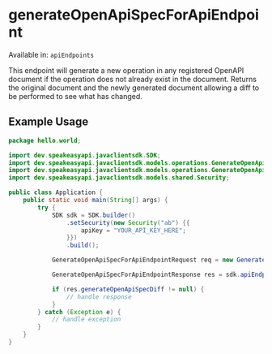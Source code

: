 # generateOpenApiSpecForApiEndpoint
Available in: `apiEndpoints`

This endpoint will generate a new operation in any registered OpenAPI document if the operation does not already exist in the document.
Returns the original document and the newly generated document allowing a diff to be performed to see what has changed.

## Example Usage
```java
package hello.world;

import dev.speakeasyapi.javaclientsdk.SDK;
import dev.speakeasyapi.javaclientsdk.models.operations.GenerateOpenApiSpecForApiEndpointRequest;
import dev.speakeasyapi.javaclientsdk.models.operations.GenerateOpenApiSpecForApiEndpointResponse;
import dev.speakeasyapi.javaclientsdk.models.shared.Security;

public class Application {
    public static void main(String[] args) {
        try {
            SDK sdk = SDK.builder()
                .setSecurity(new Security("ab") {{
                    apiKey = "YOUR_API_KEY_HERE";
                }})
                .build();

            GenerateOpenApiSpecForApiEndpointRequest req = new GenerateOpenApiSpecForApiEndpointRequest("quis", "veritatis", "deserunt");            

            GenerateOpenApiSpecForApiEndpointResponse res = sdk.apiEndpoints.generateOpenApiSpecForApiEndpoint(req);

            if (res.generateOpenApiSpecDiff != null) {
                // handle response
            }
        } catch (Exception e) {
            // handle exception
        }
    }
}
```
